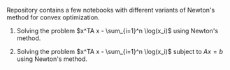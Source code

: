 Repository contains a few notebooks with different variants of Newton's method for convex optimization.

1. Solving the problem
$x^TA x - \sum_{i=1}^n \log(x_i)$
using Newton's method.

2.  Solving the problem
 $x^TA x - \sum_{i=1}^n \log(x_i)$
subject to $Ax = b$
using Newton's method. 
